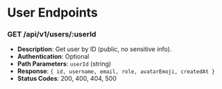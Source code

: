 # User Endpoints

### GET /api/v1/users/:userId
- **Description**: Get user by ID (public, no sensitive info).
- **Authentication**: Optional
- **Path Parameters**: `userId` (string)
- **Response**: `{ id, username, email, role, avatarEmoji, createdAt }`
- **Status Codes**: 200, 400, 404, 500
